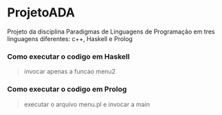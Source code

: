 # ProjetoADA
Projeto da disciplina Paradigmas de Linguagens de Programação em tres linguagens diferentes: c++, Haskell e Prolog

### Como executar o codigo em Haskell
>invocar apenas a funcao menu2
	
### Como executar o codigo em Prolog
>executar o arquivo menu.pl e invocar a main
